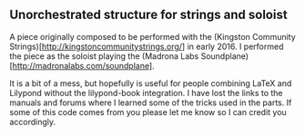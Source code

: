 Unorchestrated structure for strings and soloist
------------------------------------------------

A piece originally composed to be performed with the (Kingston Community Strings)[http://kingstoncommunitystrings.org/] in early 2016. I performed the piece as the soloist playing the (Madrona Labs Soundplane)[http://madronalabs.com/soundplane]. 

It is a bit of a mess, but hopefully is useful for people combining LaTeX and Lilypond without the lilypond-book integration. I have lost the links to the manuals and forums where I learned some of the tricks used in the parts. If some of this code comes from you please let me know so I can credit you accordingly.
